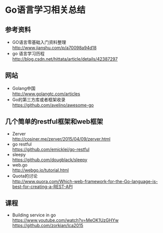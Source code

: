 # Go语言学习相关总结
## 参考资料  
- GO语言零基础入门资料整理  
http://www.jianshu.com/p/a70098a94d18
- go 语言学习历程  
http://blog.csdn.net/hittata/article/details/42387297

## 网站  
- Golang中国  
http://www.golangtc.com/articles
- Go的第三方库或者框架收录   
https://github.com/avelino/awesome-go

## 几个简单的restful框架和web框架  
- Zerver  
http://cosiner.me/zerver/2015/04/09/zerver.html
- go restful  
https://github.com/emicklei/go-restful
- sleepy  
https://github.com/dougblack/sleepy
- web.go  
http://webgo.io/tutorial.html
- Quota的讨论  
http://www.quora.com/Which-web-framework-for-the-Go-language-is-best-for-creating-a-REST-API

## 课程  
- Building service in go  
https://www.youtube.com/watch?v=MeOK1UzGHYw  
https://github.com/zorkian/lca2015  
